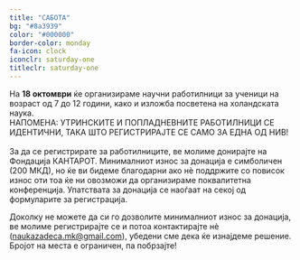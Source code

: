 ```yaml
---
title: "САБОТА"
bg: "#8a3939"
color: "#000000"
border-color: monday
fa-icon: clock
iconclr: saturday-one
titleclr: saturday-one
---
```


<div class="info-box">
  <p>
На <b>18 октомври</b> ќе организираме научни работилници за ученици на возраст од 7 до 12 години, како и изложба посветена на холандската наука. <br> НАПОМЕНА: УТРИНСКИТЕ И ПОПЛАДНЕВНИТЕ РАБОТИЛНИЦИ СЕ ИДЕНТИЧНИ, ТАКА ШТО РЕГИСТРИРАЈТЕ СЕ САМО ЗА ЕДНА ОД НИВ!  <br><br> За да се регистрирате за работилниците, ве молиме донирајте на Фондација КАНТАРОТ. Минималниот износ за донација е симболичен (200 МКД), но ќе ви бидеме благодарни ако нѐ поддржите со повисок износ оти тоа ќе ни овозможи да организираме поквалитетна конференција. Упатствата за донација се наоѓаат на секој од формуларите за регистрација. 
</p>

<p>
Доколку не можете да си го дозволите минималниот износ за донација, ве молиме регистрирајте се и потоа контактирајте нѐ (<a href="mailto:naukazadeca.mk@gmail.com">naukazadeca.mk@gmail.com</a>), убедени сме дека ќе изнајдеме решение. Бројот на места е ограничен, па побрзајте!
  </p>
</div>